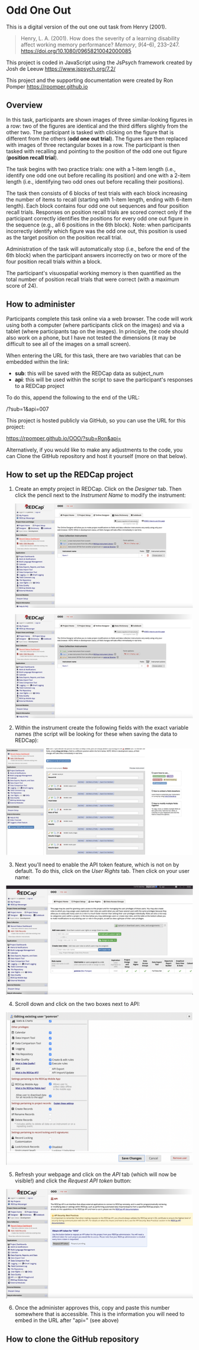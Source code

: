 # Odd One Out

This is a digital version of the out one out task from Henry (2001).

> Henry, L. A. (2001). How does the severity of a learning disability affect working memory performance? <i>Memory</i>, <i>9</i>(4–6), 233–247. https://doi.org/10.1080/09658210042000085

This project is coded in JavaScript using the JsPsych framework created by Josh de Leeuw <https://www.jspsych.org/7.2/>

This project and the supporting documentation were created by Ron Pomper <https://rpomper.github.io>

## Overview

In this task, participants are shown images of three similar-looking figures in a row: two of the figures are identical and the third differs slightly from the other two. The participant is tasked with clicking on the figure that is different from the others (__odd one out trial__). The figures are then replaced with images of three rectangular boxes in a row. The participant is then tasked with recalling and pointing to the position of the odd one out figure (__position recall trial__).

The task begins with two practice trials: one with a 1-item length (i.e., identify one odd one out before recalling its position) and one with a 2-item length (i.e., identifying two odd ones out before recalling their positions).

The task then consists of 6 blocks of test trials with each block increasing the number of items to recall (starting with 1-item length, ending with 6-item length). Each block contains four odd one out sequences and four position recall trials. Responses on position recall trials are scored correct only if the participant correctly identifies the positions for every odd one out figure in the sequence (e.g., all 6 positions in the 6th block). Note: when participants incorrectly identify which figure was the odd one out, this position is used as the target position on the position recall trial.

Administration of the task will automatically stop (i.e., before the end of the 6th block) when the participant answers incorrectly on two or more of the four position recall trials within a block.

The participant's visuospatial working memory is then quantified as the total number of position recall trials that were correct (with a maximum score of 24).

## How to administer

Participants complete this task online via a web browser. The code will work using both a computer (where participants click on the images) and via a tablet (where participants tap on the images). In principle, the code should also work on a phone, but I have not tested the dimensions (it may be difficult to see all of the images on a small screen).

When entering the URL for this task, there are two variables that can be embedded within the link:

* __sub__: this will be saved with the REDCap data as subject_num
* __api__: this will be used within the script to save the participant's responses to a REDCap project

To do this, append the following to the end of the URL:

  /?sub=1&api=007


This project is hosted publicly via GitHub, so you can use the URL for this project:

  <https://rpomper.github.io/OOO/?sub=Ron&api=>


Alternatively, if you would like to make any adjustments to the code, you can Clone the GitHub repository and host it yourself (more on that below).


## How to set up the REDCap project

1. Create an empty project in REDCap. Click on the _Designer_ tab. Then click the pencil next to the _Instrument Name_ to modify the instrument:

    <img src="/stimuli/images/how-to-1.png" alt="" title="step 1"/>

    ![Step 1](/stimuli/images/how-to-1.png)

2. Within the instrument create the following fields with the exact variable names (the script will be looking for these when saving the data to REDCap):

  ![Step 2](/stimuli/images/how-to-2.png)

3. Next you'll need to enable the API token feature, which is not on by default. To do this, click on the _User Rights_ tab. Then click on your user name:

  ![Step 3](/stimuli/images/how-to-3.png)

4. Scroll down and click on the two boxes next to API:

  ![Step 4](/stimuli/images/how-to-4.png)

5. Refresh your webpage and click on the _API_ tab (which will now be visible!) and click the _Request API token_ button:

  ![Step 5](/stimuli/images/how-to-5.png)

6. Once the administer approves this, copy and paste this number somewhere that is accessible. This is the information you will need to embed in the URL after "api=" (see above)


## How to clone the GitHub repository
